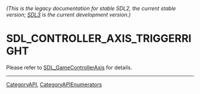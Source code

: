 ###### (This is the legacy documentation for stable SDL2, the current stable version; [SDL3](https://wiki.libsdl.org/SDL3/) is the current development version.)
# SDL_CONTROLLER_AXIS_TRIGGERRIGHT

Please refer to [SDL_GameControllerAxis](SDL_GameControllerAxis) for details.

----
[CategoryAPI](CategoryAPI), [CategoryAPIEnumerators](CategoryAPIEnumerators)

